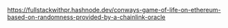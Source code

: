 
https://fullstackwithpr.hashnode.dev/conways-game-of-life-on-ethereum-based-on-randomness-provided-by-a-chainlink-oracle
